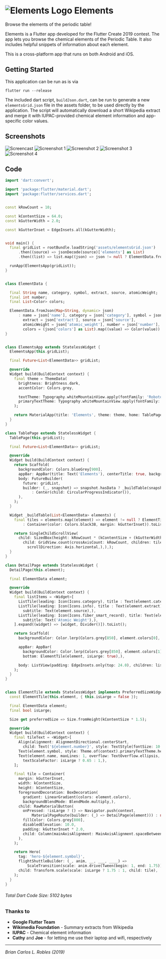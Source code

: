 # ![Elements Logo](assets/launcher_icons/app_icon.png) Elements

Browse the elements of the periodic table!

Elements is a Flutter app developed for the Flutter Create 2019 contest. The app lets you browse the chemical elements of the Periodic Table. It also includes helpful snippets of information about each element.

This is a cross-platform app that runs on both Android and iOS.


## Getting Started

This application can be run as is via

```
flutter run --release
```

The included dart script, `buildJson.dart`, can be run to generate a new `elementsGrid.json` file in the assets folder, to be used directly by the application. The script will automatically download a short Wikipedia extract and merge it with IUPAC-provided chemical element information and app-specific color values.


## Screenshots
![Screencast](assets/screenshots/screencast.gif)
![Screenshot 1](assets/screenshots/screenshot_1.png)
![Screenshot 2](assets/screenshots/screenshot_2.png)
![Screenshot 3](assets/screenshots/screenshot_3.png)
![Screenshot 4](assets/screenshots/screenshot_4.png)


## Code

``` dart
import 'dart:convert';

import 'package:flutter/material.dart';
import 'package:flutter/services.dart';


const kRowCount = 10;

const kContentSize = 64.0;
const kGutterWidth = 2.0;

const kGutterInset = EdgeInsets.all(kGutterWidth);


void main() {
  final gridList = rootBundle.loadString('assets/elementsGrid.json')
      .then((source) => jsonDecode(source)['elements'] as List)
      .then((list) => list.map((json) => json != null ? ElementData.fromJson(json) : null).toList());

  runApp(ElementsApp(gridList));
}


class ElementData {

  final String name, category, symbol, extract, source, atomicWeight;
  final int number;
  final List<Color> colors;

  ElementData.fromJson(Map<String, dynamic> json)
      : name = json['name'], category = json['category'], symbol = json['symbol'],
        extract = json['extract'], source = json['source'],
        atomicWeight = json['atomic_weight'], number = json['number'],
        colors = (json['colors'] as List).map((value) => Color(value)).toList();
}


class ElementsApp extends StatelessWidget {
  ElementsApp(this.gridList);

  final Future<List<ElementData>> gridList;

  @override
  Widget build(BuildContext context) {
    final theme = ThemeData(
      brightness: Brightness.dark,
      accentColor: Colors.grey,

      textTheme: Typography.whiteMountainView.apply(fontFamily: 'Roboto Condensed'),
      primaryTextTheme: Typography.whiteMountainView.apply(fontFamily: 'Share Tech Mono'),
    );

    return MaterialApp(title: 'Elements', theme: theme, home: TablePage(gridList));
  }
}

class TablePage extends StatelessWidget {
  TablePage(this.gridList);

  final Future<List<ElementData>> gridList;

  @override
  Widget build(BuildContext context) {
    return Scaffold(
      backgroundColor: Colors.blueGrey[900],
      appBar: AppBar(title: Text('Elements'), centerTitle: true, backgroundColor: Colors.blueGrey[800]),
      body: FutureBuilder(
        future: gridList,
        builder: (_, snapshot) => snapshot.hasData ? _buildTable(snapshot.data)
            : Center(child: CircularProgressIndicator()),
      ),
    );
  }

  Widget _buildTable(List<ElementData> elements) {
    final tiles = elements.map((element) => element != null ? ElementTile(element)
        : Container(color: Colors.black38, margin: kGutterInset)).toList();

    return SingleChildScrollView(
      child: SizedBox(height: kRowCount * (kContentSize + (kGutterWidth * 2)),
        child: GridView.count(crossAxisCount: kRowCount, children: tiles,
          scrollDirection: Axis.horizontal,),),);
  }
}

class DetailPage extends StatelessWidget {
  DetailPage(this.element);

  final ElementData element;

  @override
  Widget build(BuildContext context) {
    final listItems = <Widget>[
      ListTile(leading: Icon(Icons.category), title : Text(element.category.toUpperCase())),
      ListTile(leading: Icon(Icons.info), title : Text(element.extract),
        subtitle: Text(element.source),),
      ListTile(leading: Icon(Icons.fiber_smart_record), title: Text(element.atomicWeight),
        subtitle: Text('Atomic Weight'),),
    ].expand((widget) => [widget, Divider()]).toList();

    return Scaffold(
      backgroundColor: Color.lerp(Colors.grey[850], element.colors[0], 0.07),

      appBar: AppBar(
        backgroundColor: Color.lerp(Colors.grey[850], element.colors[1], 0.2),
        bottom: ElementTile(element, isLarge: true),),

      body: ListView(padding: EdgeInsets.only(top: 24.0), children: listItems),
    );
  }
}


class ElementTile extends StatelessWidget implements PreferredSizeWidget {
  const ElementTile(this.element, { this.isLarge = false });

  final ElementData element;
  final bool isLarge;

  Size get preferredSize => Size.fromHeight(kContentSize * 1.5);

  @override
  Widget build(BuildContext context) {
    final tileText = <Widget>[
      Align(alignment: AlignmentDirectional.centerStart,
        child: Text('${element.number}', style: TextStyle(fontSize: 10.0)),),
      Text(element.symbol, style: Theme.of(context).primaryTextTheme.headline),
      Text(element.name, maxLines: 1, overflow: TextOverflow.ellipsis,
        textScaleFactor: isLarge ? 0.65 : 1,),
    ];

    final tile = Container(
      margin: kGutterInset,
      width: kContentSize,
      height: kContentSize,
      foregroundDecoration: BoxDecoration(
        gradient: LinearGradient(colors: element.colors),
        backgroundBlendMode: BlendMode.multiply,),
      child: RawMaterialButton(
        onPressed: !isLarge ? () => Navigator.push(context,
            MaterialPageRoute(builder: (_) => DetailPage(element))) : null,
        fillColor: Colors.grey[800],
        disabledElevation: 10.0,
        padding: kGutterInset * 2.0,
        child: Column(mainAxisAlignment: MainAxisAlignment.spaceBetween, children: tileText),
      ),
    );

    return Hero(
      tag: 'hero-${element.symbol}',
      flightShuttleBuilder: (_, anim, __, ___, ____) =>
          ScaleTransition(scale: anim.drive(Tween(begin: 1, end: 1.75)), child: tile),
      child: Transform.scale(scale: isLarge ? 1.75 : 1, child: tile),
    );
  }
}
``` 

###### Total Dart Code Size: 5102 bytes


### Thanks to
- **Google Flutter Team**
- **Wikimedia Foundation** - Summary extracts from Wikipedia
- **IUPAC** - Chemical element information
- **Cathy** and **Joe** - for letting me use their laptop and wifi, respectively


----

*Brian Carlos L. Robles (2019)*